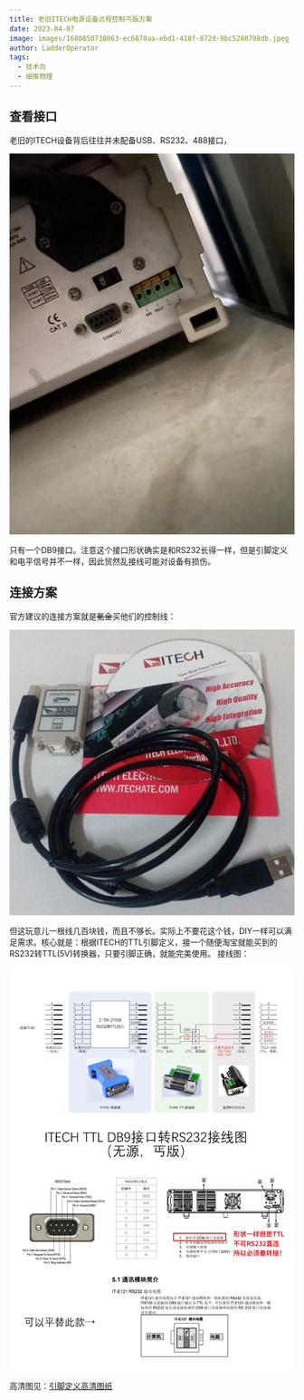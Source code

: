 ```yaml
---
title: 老旧ITECH电源设备远程控制丐版方案
date: 2023-04-07
image: images/1680850738063-ec6878aa-ebd1-418f-872d-9bc5280798db.jpeg
author: LadderOperator
tags:
  - 技术向
  - 细推物理
---
```


## 查看接口
老旧的ITECH设备背后往往并未配备USB、RS232、488接口，

![mmexport1680850094147.jpg](images/1680850738063-ec6878aa-ebd1-418f-872d-9bc5280798db.jpeg)

只有一个DB9接口。注意这个接口形状确实是和RS232长得一样，但是引脚定义和电平信号并不一样，因此贸然乱接线可能对设备有损伤。

## 连接方案
官方建议的连接方案就是~~氪金~~买他们的控制线：

![image.png](images/1680850869456-80da5da2-7bd4-4df5-b2e4-c4a85f8d3309.png)

但这玩意儿一根线几百块钱，而且不够长。实际上不要花这个钱，DIY一样可以满足需求。核心就是：根据ITECH的TTL引脚定义，接一个随便淘宝就能买到的RS232转TTL(5V)转换器，只要引脚正确，就能完美使用。
接线图：

![ITECH-TTL转RS232.jpg](images/1680851398648-c2467f17-1bab-459a-af18-b0f32b5c72a8.jpeg)

高清图见：[引脚定义高清图纸](file/ITECH%20TTL转RS232.pdf)
